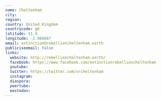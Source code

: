 ```yaml
---
name: Cheltenham
city:
region:
country: United Kingdom
countrycode: gb
latitude: 51.9
longitude: -2.066667
email: extinction@rebellioncheltenham.earth
publiciseemail: false
links:
  website: http://rebellioncheltenham.earth/
  facebook: https://www.facebook.com/extinctionrebellioncheltenham
  youtube:
  twitter: https://twitter.com/xrcheltenham
  instagram:
  diaspora:
  peertube:
  mastodon:
---
```

